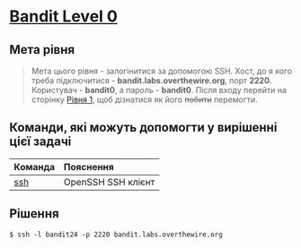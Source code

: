 # [Bandit Level 0](https://overthewire.org/wargames/bandit/bandit0.html)

## Мета рівня

> Мета цього рівня - залогінитися за допомогою SSH. Хост, до я кого треба підключитися - **bandit.labs.overthewire.org**, порт **2220**. Користувач - **bandit0**, а пароль - **bandit0**. Після входу перейти на сторінку [Рівня 1](https://overthewire.org/wargames/bandit/bandit1.html), щоб дізнатися як його ~~побити~~ перемогти.

## Команди, які можуть допомогти у вирішенні цієї задачі

| Команда                                        | Пояснення
|:---                                            | :---
| [ssh](https://linux.die.net/man/1/ssh)         | OpenSSH SSH клієнт

## Рішення

`$ ssh -l bandit24 -p 2220 bandit.labs.overthewire.org`